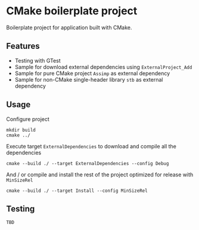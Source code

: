 # CMake boilerplate project

Boilerplate project for application built with CMake.

## Features 
- Testing with GTest
- Sample for download external dependencies using `ExternalProject_Add` 
- Sample for pure CMake project `Assimp` as external dependency
- Sample for non-CMake single-header library `stb` as external dependency

## Usage 

Configure project
```
mkdir build
cmake ../
```

Execute target `ExternalDependencies` to download and compile all the dependencies 

```
cmake --build ./ --target ExternalDependencies --config Debug
```

And / or compile and install the rest of the project optimized for release with `MinSizeRel`

```
cmake --build ./ --target Install --config MinSizeRel
```

## Testing 

```
TBD
```